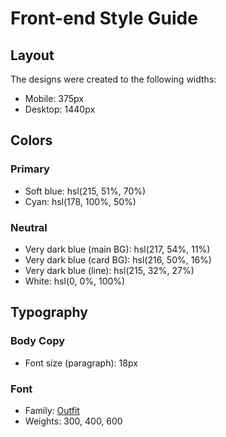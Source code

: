 # Front-end Style Guide

## Layout

The designs were created to the following widths:

- Mobile: 375px
- Desktop: 1440px

## Colors
### Primary
- Soft blue: hsl(215, 51%, 70%)
- Cyan: hsl(178, 100%, 50%)
### Neutral
- Very dark blue (main BG): hsl(217, 54%, 11%)
- Very dark blue (card BG): hsl(216, 50%, 16%)
- Very dark blue (line): hsl(215, 32%, 27%)
- White: hsl(0, 0%, 100%)
## Typography
### Body Copy
- Font size (paragraph): 18px
### Font
- Family: [Outfit](https://fonts.google.com/specimen/Outfit)
- Weights: 300, 400, 600
